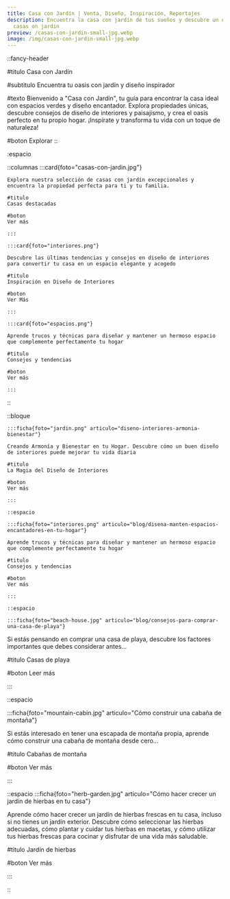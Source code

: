 ```yaml
---
title: Casa con Jardín | Venta, Diseño, Inspiración, Reportajes
description: Encuentra la casa con jardín de tus sueños y descubre un oasis inspirador en
  casas on jardin
preview: /casas-con-jardin-small-jpg.webp
image: /img/casas-con-jardin-small-jpg.webp 
---
```


::fancy-header

#titulo
Casa con Jardín

#subtitulo
Encuentra tu oasis con jardín y diseño inspirador

#texto
Bienvenido a "Casa con Jardín", tu guía para encontrar la casa ideal con espacios verdes y diseño encantador. Explora propiedades únicas, descubre consejos de diseño de interiores y paisajismo, y crea el oasis perfecto en tu propio hogar. ¡Inspírate y transforma tu vida con un toque de naturaleza!

#boton
Explorar
::

:espacio

::columnas
 	:::card{foto="casas-con-jardin.jpg"}

	Explora nuestra selección de casas con jardín excepcionales y encuentra la propiedad perfecta para ti y tu familia.

	#titulo
	Casas destacadas

	#boton
	Ver más

	:::

	:::card{foto="interiores.png"}

	Descubre las últimas tendencias y consejos en diseño de interiores para convertir tu casa en un espacio elegante y acogedo

	#titulo
	Inspiración en Diseño de Interiores

	#boton
	Ver Más

	:::

	:::card{foto="espacios.png"}

	Aprende trucos y técnicas para diseñar y mantener un hermoso espacio que complemente perfectamente tu hogar

	#titulo
	Consejos y tendencias

	#boton
	Ver más

	:::

::



::bloque

	:::ficha{foto="jardin.png" articulo="diseno-interiores-armonia-bienestar"}

	Creando Armonía y Bienestar en tu Hogar. Descubre cómo un buen diseño de interiores puede mejorar tu vida diaria

	#titulo
	La Magia del Diseño de Interiores

	#boton
	Ver más

	:::

	::espacio

	:::ficha{foto="interiores.png" articulo="blog/disena-manten-espacios-encantadores-en-tu-hogar"}

	Aprende trucos y técnicas para diseñar y mantener un hermoso espacio que complemente perfectamente tu hogar

	#titulo
	Consejos y tendencias

	#boton
	Ver más

	:::

	::espacio

	:::ficha{foto="beach-house.jpg" articulo="blog/consejos-para-comprar-una-casa-de-playa"}

Si estás pensando en comprar una casa de playa, descubre los factores importantes que debes considerar antes...

#titulo
Casas de playa

#boton
Leer más

:::

::espacio

:::ficha{foto="mountain-cabin.jpg" articulo="Cómo construir una cabaña de montaña"}

Si estás interesado en tener una escapada de montaña propia, aprende cómo construir una cabaña de montaña desde cero... 

#titulo
Cabañas de montaña

#boton
Ver más

:::

::espacio
:::ficha{foto="herb-garden.jpg" articulo="Cómo hacer crecer un jardín de hierbas en tu casa"}

Aprende cómo hacer crecer un jardín de hierbas frescas en tu casa, incluso si no tienes un jardín exterior. Descubre cómo seleccionar las hierbas adecuadas, cómo plantar y cuidar tus hierbas en macetas, y cómo utilizar tus hierbas frescas para cocinar y disfrutar de una vida más saludable.

#titulo
Jardín de hierbas

#boton
Ver más

:::




::